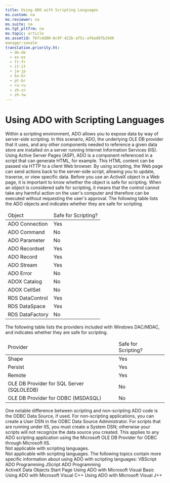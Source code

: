```yaml
---
title: Using ADO with Scripting Languages
ms.custom: na
ms.reviewer: na
ms.suite: na
ms.tgt_pltfrm: na
ms.topic: article
ms.assetid: 76fc4d00-0c9f-422b-af5c-af6ed8fb29d8
manager:sonalm
translation.priority.ht: 
  - de-de
  - es-es
  - fr-fr
  - it-it
  - ja-jp
  - ko-kr
  - pt-br
  - ru-ru
  - zh-cn
  - zh-tw
---
```

# Using ADO with Scripting Languages
<?xml version="1.0" encoding="utf-8"?>
<developerReferenceWithoutSyntaxDocument xmlns="http://ddue.schemas.microsoft.com/authoring/2003/5" xmlns:xlink="http://www.w3.org/1999/xlink" xmlns:xsi="http://www.w3.org/2001/XMLSchema-instance" xsi:schemaLocation="http://ddue.schemas.microsoft.com/authoring/2003/5 http://dduestorage.blob.core.windows.net/ddueschema/developer.xsd">
  <introduction>
    <para>Within a scripting environment, ADO allows you to expose data by way of server-side scripting. In this scenario, ADO, the underlying OLE DB provider that it uses, and any other components needed to reference a given data store are installed on a server running Internet Information Services (IIS). Using Active Server Pages (ASP), ADO is a component referenced in a script that can generate HTML, for example. This HTML content can be passed via HTTP to a client Web browser. By using scripting, the Web page can send actions back to the server-side script, allowing you to update, traverse, or view specific data.</para>
    <para>Before you use an ActiveX object in a Web page, it is important to know whether the object is safe for scripting. When an object is considered safe for scripting, it means that the control cannot take any harmful action on the user's computer and therefore can be executed without requesting the user's approval. The following table lists the ADO objects and indicates whether they are safe for scripting.</para>
    <table xmlns:caps="http://schemas.microsoft.com/build/caps/2013/11">
      <thead>
        <tr>
          <TD>
            <para>Object</para>
          </TD>
          <TD>
            <para>Safe for Scripting?</para>
          </TD>
        </tr>
      </thead>
      <tbody>
        <tr>
          <TD>
            <para>ADO Connection</para>
          </TD>
          <TD>
            <para>Yes</para>
          </TD>
        </tr>
        <tr>
          <TD>
            <para>ADO Command</para>
          </TD>
          <TD>
            <para>No</para>
          </TD>
        </tr>
        <tr>
          <TD>
            <para>ADO Parameter</para>
          </TD>
          <TD>
            <para>No</para>
          </TD>
        </tr>
        <tr>
          <TD>
            <para>ADO Recordset</para>
          </TD>
          <TD>
            <para>Yes</para>
          </TD>
        </tr>
        <tr>
          <TD>
            <para>ADO Record</para>
          </TD>
          <TD>
            <para>Yes</para>
          </TD>
        </tr>
        <tr>
          <TD>
            <para>ADO Stream</para>
          </TD>
          <TD>
            <para>Yes</para>
          </TD>
        </tr>
        <tr>
          <TD>
            <para>ADO Error</para>
          </TD>
          <TD>
            <para>No</para>
          </TD>
        </tr>
        <tr>
          <TD>
            <para>ADOX Catalog</para>
          </TD>
          <TD>
            <para>No</para>
          </TD>
        </tr>
        <tr>
          <TD>
            <para>ADOX CellSet</para>
          </TD>
          <TD>
            <para>No</para>
          </TD>
        </tr>
        <tr>
          <TD>
            <para>RDS DataControl</para>
          </TD>
          <TD>
            <para>Yes</para>
          </TD>
        </tr>
        <tr>
          <TD>
            <para>RDS DataSpace</para>
          </TD>
          <TD>
            <para>Yes</para>
          </TD>
        </tr>
        <tr>
          <TD>
            <para>RDS DataFactory</para>
          </TD>
          <TD>
            <para>No</para>
          </TD>
        </tr>
      </tbody>
    </table>
    <para>The following table lists the providers included with Windows DAC/MDAC, and indicates whether they are safe for scripting.</para>
    <table xmlns:caps="http://schemas.microsoft.com/build/caps/2013/11">
      <thead>
        <tr>
          <TD>
            <para>Provider</para>
          </TD>
          <TD>
            <para>Safe for Scripting?</para>
          </TD>
        </tr>
      </thead>
      <tbody>
        <tr>
          <TD>
            <para>Shape</para>
          </TD>
          <TD>
            <para>Yes</para>
          </TD>
        </tr>
        <tr>
          <TD>
            <para>Persist</para>
          </TD>
          <TD>
            <para>Yes</para>
          </TD>
        </tr>
        <tr>
          <TD>
            <para>Remote</para>
          </TD>
          <TD>
            <para>Yes</para>
          </TD>
        </tr>
        <tr>
          <TD>
            <para>OLE DB Provider for SQL Server (SQLOLEDB)</para>
          </TD>
          <TD>
            <para>No</para>
          </TD>
        </tr>
        <tr>
          <TD>
            <para>OLE DB Provider for ODBC (MSDASQL)</para>
          </TD>
          <TD>
            <para>No</para>
          </TD>
        </tr>
      </tbody>
    </table>
  </introduction>
  <section>
    <title>ODBC Data Sources</title>
    <content>
      <para>One notable difference between scripting and non-scripting ADO code is the ODBC Data Source, if used. For non-scripting applications, you can create a User DSN in the ODBC Data Source Administrator. For scripts that are running under IIS, you must create a System DSN; otherwise your scripts will not recognize the data source you created. This applies to any ADO scripting application using the Microsoft OLE DB Provider for ODBC through Microsoft IIS.</para>
    </content>
  </section>
  <section>
    <title>Referencing the ADO Library</title>
    <content>
      <para>Not applicable with scripting languages.</para>
    </content>
  </section>
  <section>
    <title>Handling events</title>
    <content>
      <para>Not applicable with scripting languages.</para>
      <para>The following topics contain more specific information about using ADO with scripting languages:  </para>
      <list class="bullet">
        <listItem>
          <para>             <legacyLink xlink:href="6aaaf6d0-1376-4473-bea6-b81f2645a9ac">VBScript ADO Programming</legacyLink>           </para>
        </listItem>
        <listItem>
          <para>             <legacyLink xlink:href="62273658-0fe7-4aac-b4d8-f725e6baf043">JScript ADO Programming</legacyLink>           </para>
        </listItem>
      </list>
    </content>
  </section>
  <relatedTopics>
<link xlink:href="2fa6237b-44b8-4b6c-9952-5acd80a54e20">ActiveX Data Objects Start Page</link>
<link xlink:href="9dfb6784-037d-4f9d-bb7f-b506b4498573">Using ADO with Microsoft Visual Basic</link>
<link xlink:href="07d25fc0-4958-4e12-b616-36257ead812b">Using ADO with Microsoft Visual C++</link>
<link xlink:href="15542c35-3bf7-4d5f-a3b2-3a5cff286987">Using ADO with Microsoft Visual J++</link>
</relatedTopics>
</developerReferenceWithoutSyntaxDocument>
